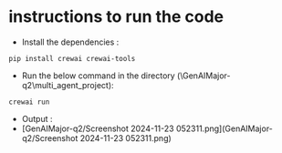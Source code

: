 # instructions to run the code 

* Install the dependencies :
```
pip install crewai crewai-tools
```
* Run the below command in the directory (\GenAIMajor-q2\multi_agent_project):
```
crewai run
```
* Output :
* [GenAIMajor-q2/Screenshot 2024-11-23 052311.png](GenAIMajor-q2/Screenshot 2024-11-23 052311.png)
